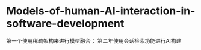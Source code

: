 # Models-of-human-AI-interaction-in-software-development
第一个使用稀疏架构来进行模型融合；                                                                                                        第二年使用会话检索功能进行AI构建

